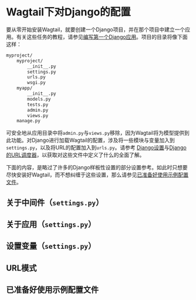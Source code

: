 # Wagtail下对Django的配置

要从零开始安装Wagtail，就要创建一个Django项目，并在那个项目中建立一个应用。有关这些任务的教程，请参见[编写第一个Django应用](https://docs.djangoproject.com/en/stable/intro/tutorial01/)。项目的目录将像下面这样：

```sh
myproject/
    myproject/
        __init__.py
        settings.py
        urls.py
        wsgi.py
    myapp/
        __init__.py
        models.py
        tests.py
        admin.py
        views.py
    manage.py
```

可安全地从应用目录中将`admin.py`与`views.py`移除，因为Wagtail将为模型提供到此功能。对Django进行加载Wagtail的配置，涉及将一些模块与变量加入到`settings.py`，以及将URL的配置加入到`urls.py`。请参考 [Django设置](https://docs.djangoproject.com/en/stable/topics/settings/)与[Django的URL调度器](https://docs.djangoproject.com/en/stable/topics/http/urls/)，以获取对这些文件中定义了什么的全面了解。

下面的内容，是略过了许多的Django样板性设置的部分设置参考。如此时只想要尽快安装好Wagtail，而不想纠缠于这些设置，那么请参见[已准备好使用示例配置文件](#complete-example-config)。

<a name="middleware"></a>
## 关于中间件（`settings.py`）

<a name="apps"></a>
## 关于应用（`settings.py`）

<a name="settings-vaiables"></a>
## 设置变量（`settings.py`）

## URL模式

<a name="complete-example-config"></a>
## 已准备好使用示例配置文件

